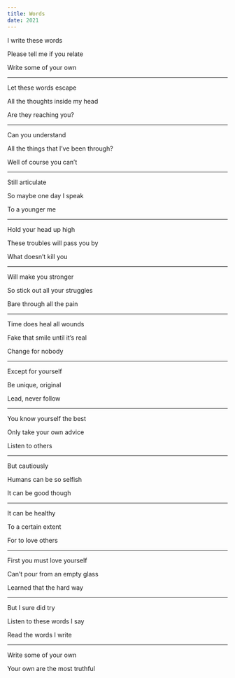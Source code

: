 ```yaml
---
title: Words
date: 2021
---
```


I write these words 

Please tell me if you relate 

Write some of your own

---

Let these words escape 

All the thoughts inside my head 

Are they reaching you?

---

Can you understand

All the things that I’ve been through? 

Well of course you can’t 

---

Still articulate 

So maybe one day I speak 

To a younger me 

---

Hold your head up high 

These troubles will pass you by 

What doesn’t kill you 

---

Will make you stronger 

So stick out all your struggles 

Bare through all the pain 

---

Time does heal all wounds 

Fake that smile until it’s real

Change for nobody 

---

Except for yourself 

Be unique, original 

Lead, never follow

---

You know yourself the best 

Only take your own advice 

Listen to others 

---

But cautiously

Humans can be so selfish 

It can be good though 

---

It can be healthy 

To a certain extent 

For to love others 

---

First you must love yourself 

Can’t pour from an empty glass 

Learned that the hard way 

---

But I sure did try 

Listen to these words I say 

Read the words I write 

---

Write some of your own 

Your own are the most truthful 
